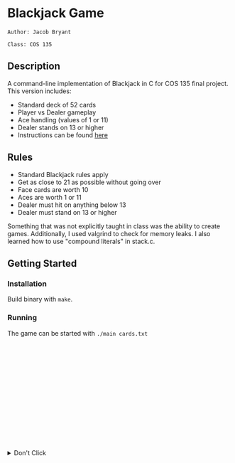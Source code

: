 # Blackjack Game
```
Author: Jacob Bryant

Class: COS 135
```

## Description
A command-line implementation of Blackjack in C for COS 135 final project. This version includes:
- Standard deck of 52 cards
- Player vs Dealer gameplay
- Ace handling (values of 1 or 11)
- Dealer stands on 13 or higher
- Instructions can be found [here](https://www.blackjackapprenticeship.com/how-to-play-blackjack/)

## Rules
- Standard Blackjack rules apply
- Get as close to 21 as possible without going over
- Face cards are worth 10
- Aces are worth 1 or 11
- Dealer must hit on anything below 13
- Dealer must stand on 13 or higher

Something that was not explicitly taught in class was the ability to create games. Additionally,
I used valgrind to check for memory leaks. I also learned how to use "compound literals" in stack.c.

## Getting Started

### Installation

Build binary with `make`.

### Running

The game can be started with `./main cards.txt`

</br>
</br>
</br>
</br>
</br>
</br>
</br>
</br>
</br>
</br>
</br>
</br>
</br>
</br>

<details>
  <summary>Don't Click</summary>
  <img src="https://i.imgur.com/4CdqtNL.jpeg" alt="My Cat" width="500" height="667">
</details>
